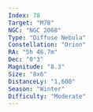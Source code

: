 ```yaml
---
Index: 78
Target: "M78"
NGC: "NGC 2068"
Type: "Diffuse Nebula"
Constellation: "Orion"
RA: "5h 46.7m"
Dec: "0°3"
Magnitude: "8.3"
Size: "8x6"
DistanceLy: "1,600"
Season: "Winter"
Difficulty: "Moderate"
---
```

